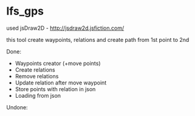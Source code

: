 # lfs_gps

used jsDraw2D  - http://jsdraw2d.jsfiction.com/

this tool create waypoints, relations and create path from 1st point to 2nd

Done:
- Waypoints creator (+move points)
- Create relations
- Remove relations
- Update relation after move waypoint
- Store points with relation in json
- Loading from json

Undone:

